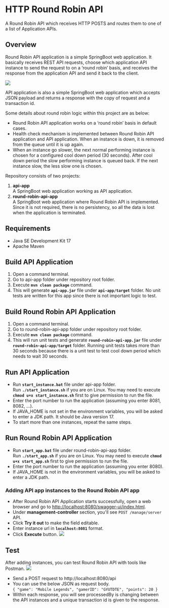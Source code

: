# HTTP Round Robin API
A Round Robin API which receives HTTP POSTS and routes them to one of a list of
Application APIs.
## Overview
Round Robin API application is a simple SpringBoot web application.
It basically receives REST API requests, choose which application API instance to send the request to on a ‘round robin’ basis, and receives the response from the application API
and send it back to the client.

![](https://i.ibb.co/hF8T7B5/round-Robin.png)

API application is also a simple SpringBoot web application which accepts JSON payload and returns a response with the copy of request and a transaction id.

Some details about round robin logic within this project are as below:
- Round Robin API application works on a ‘round robin’ basis in default cases.
- Health check mechanism is implemented between Round Robin API application and API application. When an instance is down, it is removed from the queue until it is up again.
- When an instance go slower, the next normal performing instance is chosen for a configured cool down period (30 seconds). After cool down period the slow performing instance is queued back. If the next instance slow, the less slow one is chosen.
 
Repository consists of two projects:
1. **api-app**<br>
A SpringBoot web application working as API application.<br>
2. **round-robin-api-app**<br>
A SpringBoot web application where Round Robin API is implemented. Since it is not required, there is no persistency, so all the data is lost when the application is terminated. 

## Requirements
 - Java SE Development Kit 17
 - Apache Maven

## Build API Application
 1. Open a command terminal.
 2. Go to api-app folder under repository root folder.
 3. Execute **`mvn clean package`** command.
 4. This will generate **`api-app.jar`** file under **`api-app/target`** folder.
 No unit tests are written for this app since there is not important logic to test.

## Build Round Robin API Application
 1. Open a command terminal.
 2. Go to round-robin-api-app folder under repository root folder.
 3. Execute **`mvn clean package`** command.
 4. This will run unit tests and generate **`round-robin-api-app.jar`** file under **`round-robin-api-app/target`** folder.
 Running unit tests takes more than 30 seconds because there is a unit test to test cool down period which needs to wait 30 seconds.

## Run API Application
- Run **`start_instance.bat`** file under api-app folder.<br>
Run **`./start_instance.sh`** if you are on Linux. You may need to execute **`chmod u+x start_instance.sh`** first to give permission to run the file.
- Enter the port number to run the application (assuming you enter 8081, 8082, ...).
- If JAVA_HOME is not set in the environment variables, you will be asked to enter a JDK path. It should be Java version 17.
- To start more than one instances, repeat the same steps.

## Run Round Robin API Application
- Run **`start_app.bat`** file under round-robin-api-app folder.<br>
Run **`./start_app.sh`** if you are on Linux. You may need to execute **`chmod u+x start_app.sh`** first to give permission to run the file.
- Enter the port number to run the application (assuming you enter 8080).
- If JAVA_HOME is not in the environment variables, you will be asked to enter a JDK path.

### Adding API app instances to the Round Robin API app
- After Round Robin API Application starts successfully, open a web browser and go to [http://localhost:8080/swagger-ui/index.html](http://localhost:8080/swagger-ui/index.html).
- Under **management-controller** section, you'll see `POST /manage/server` API.
- Click **Try it out** to make the field editable.
- Enter instance url in **`localhost:8081`** format.
- Click **Execute** button.
![](https://i.ibb.co/tbhn5Nd/round-Robin-add-Instance.png)


## Test
After adding instances, you can test Round Robin API with tools like Postman.
![](https://i.ibb.co/zPDMDSC/round-Robin-test.png)

- Send a POST request to http://localhost:8080/api
- You can use the below JSON as request body.<br>
`
{
    "game": "Mobile Legends",
    "gamerID": "GYUTDTE",
    "points": 20
}
`
- Within each response, you will see processedBy is changing between the API instances and a unique transaction id is given to the response.

